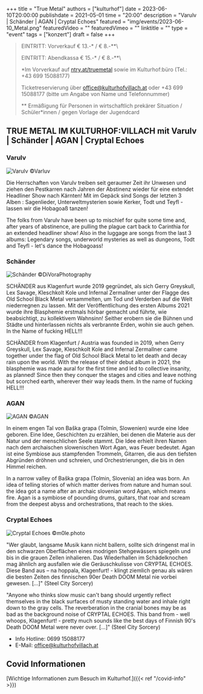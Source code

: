 +++
title = "True Metal"
authors = ["kulturhof"]
date = 2023-06-10T20:00:00
publishdate = 2021-05-01
time = "20:00"
description = "Varulv | Schänder | AGAN | Cryptal Echoes"
featured = "img/events/2023-06-10_Metal.png"
featuredVideo = ""
featuredVimeo = ""
linktitle = ""
type = "event"
tags = ["konzert"]
draft = false
+++

>
> EINTRITT: Vorverkauf € 13.-\* / € 8.-\*\*\
> 
> EINTRITT: Abendkassa € 15.-\* / € 8.-\*\*\
>
> \*Im Vorverkauf auf [ntry.at/truemetal](https://ntry.at/truemetal)
sowie im Kulturhof:büro (Tel.: +43 699 15088177)
>
>Ticketreservierung über office@kulturhofvillach.at oder +43 699 15088177 (bitte um Angabe von Name und Telefonnummer) 
>
> \*\* Ermäßigung für Personen in wirtschaftlich prekärer Situation / Schüler\*innen / gegen Vorlage der Jugendcard


## TRUE METAL IM KULTURHOF:VILLACH mit Varulv | Schänder | AGAN | Cryptal Echoes

### Varulv

![Varulv](/img/events/2023-06-10_Varulv.jpg)
©Varluv

Die Herrschaften von Varulv treiben seit geraumer Zeit ihr Unwesen und ziehen den Pestkarren nach Jahren der Abstinenz wieder für eine extendet Headliner Show nach Kärnten!
Mit im Gepäck sind Songs der letzten 3 Alben : Sagenlieder, Unterweltmysterien sowie Kerker, Todt und Teyfl - lassen wir die Hobagoaß tanzen!

The folks from Varulv have been up to mischief for quite some time and, after years of abstinence, are pulling the plague cart back to Carinthia for an extended headliner show!
Also in the luggage are songs from the last 3 albums: Legendary songs, underworld mysteries as well as dungeons, Todt and Teyfl - let's dance the Hobagoass!

### Schänder

![Schänder](/img/events/2023-06-10_Schänder_c_DiVoraPhotography.jpg)
©DiVoraPhotography

SCHÄNDER aus Klagenfurt wurde 2019 gegründet, als sich Gerry Greyskull, Lex Savage, Kleschkolt Kole und Infernal Zermallner unter der Flagge des Old School Black Metal versammelten, um Tod und Verderben auf die Welt niederregnen zu lassen. Mit der Veröffentlichung des ersten Albums 2021 wurde ihre Blasphemie erstmals hörbar gemacht und führte, wie beabsichtigt, zu kollektivem Wahnsinn! Seither erobern sie die Bühnen und Städte und hinterlassen nichts als verbrannte Erden, wohin sie auch gehen. In the Name of fucking HELL!!!

SCHÄNDER from Klagenfurt / Austria was founded in 2019, when Gerry Greyskull, Lex Savage, Kleschkolt Kole and Infernal Zermallner came together under the flag of Old School Black Metal to let death and decay rain upon the world. With the release of their debut album in 2021, the blasphemie was made aural for the first time and led to collective insanity, as planned! Since then they conquer the stages and cities and leave nothing but scorched earth, wherever their way leads them. In the name of fucking HELL!!!

### AGAN

![AGAN](/img/events/2023-06-10_Agan.jpg)
©AGAN

In einem engen Tal von Baška grapa (Tolmin, Slowenien) wurde eine Idee geboren. Eine Idee, Geschichten zu erzählen, bei denen die Materie aus der Natur und der menschlichen Seele stammt.
Die Idee erhielt ihren Namen nach dem archaischen slowenischen Wort Agan, was Feuer bedeutet.
Agan ist eine Symbiose aus stampfenden Trommeln, Gitarren, die aus den tiefsten Abgründen dröhnen und schreien, und Orchestrierungen, die bis in den Himmel reichen.

In a narrow valley of Baška grapa (Tolmin, Slovenia) an idea was born. An idea of telling stories of which matter derives from nature and human soul.
the idea got a name after an archaic slovenian word Agan, which means fire.
Agan is a symbiose of pounding drums, guitars, that roar and scream from the deepest abyss and orchestrations, that reach to the skies.

### Cryptal Echoes

![Cryptal Echoes](/img/events/2023-06-10_TrveMetal_CryptalEchoes2_c_m0le.photo.png)
©m0le.photo

"Wer glaubt, langsame Musik kann nicht ballern, sollte sich dringenst mal in den schwarzen Oberflächen eines modrigen Stehgewässers spiegeln und bis in die grauen Zellen inhalieren. Das Wiederhallen im Schädelknochen mag ähnlich arg ausfallen wie die Geräuschkulisse von CRYPTAL ECHOES. Diese Band aus – na hoppala, Klagenfurt! - klingt ziemlich genau als wären die besten Zeiten des finnischen 90er Death DOOM Metal nie vorbei gewesen. [...]" (Steel City Sorcery)

"Anyone who thinks slow music can't bang should urgently reflect themselves in the black surfaces of musty standing water and inhale right down to the gray cells. The reverberation in the cranial bones may be as bad as the background noise of CRYPTAL ECHOES. This band from - well whoops, Klagenfurt! - pretty much sounds like the best days of Finnish 90's Death DOOM Metal were never over. [...]" (Steel City Sorcery)

- Info Hotline: 0699 15088177 
- E-Mail: office@kulturhofvillach.at

## Covid Informationen

[Wichtige Informationen zum Besuch im Kulturhof.]({{< ref "/covid-info" >}})
